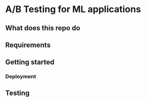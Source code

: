 # A/B Testing for ML applications

## What does this repo do

## Requirements

## Getting started

### Deployment

## Testing